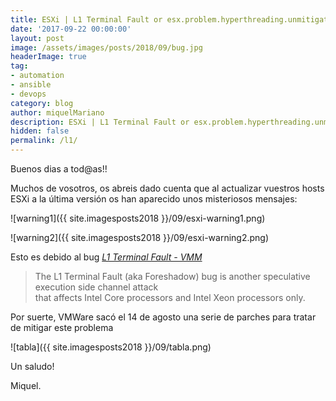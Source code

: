 ```yaml
---
title: ESXi | L1 Terminal Fault or esx.problem.hyperthreading.unmitigated
date: '2017-09-22 00:00:00'
layout: post
image: /assets/images/posts/2018/09/bug.jpg
headerImage: true
tag:
- automation
- ansible
- devops
category: blog
author: miquelMariano
description: ESXi | L1 Terminal Fault or esx.problem.hyperthreading.unmitigated
hidden: false
permalink: /l1/
---
```


Buenos dias a tod@as!!

Muchos de vosotros, os abreis dado cuenta que al actualizar vuestros hosts ESXi a la última versión os han aparecido unos misteriosos mensajes:

![warning1]({{ site.imagesposts2018 }}/09/esxi-warning1.png)

![warning2]({{ site.imagesposts2018 }}/09/esxi-warning2.png)

Esto es debido al bug *[L1 Terminal Fault - VMM](https://kb.vmware.com/s/article/55806?src=af_5acfd7716582e&cid=70134000001YR6X)*

> The L1 Terminal Fault (aka Foreshadow) bug is another speculative execution side channel attack  
> that affects Intel Core processors and Intel Xeon processors only.

Por suerte, VMWare sacó el 14 de agosto una serie de parches para tratar de mitigar este problema

![tabla]({{ site.imagesposts2018 }}/09/tabla.png)


Un saludo!

Miquel.



